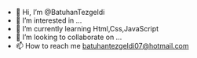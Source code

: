 - 👋 Hi, I’m @BatuhanTezgeldi
- 👀 I’m interested in ...
- 🌱 I’m currently learning Html,Css,JavaScript
- 💞️ I’m looking to collaborate on ...
- 📫 How to reach me batuhantezgeldi07@hotmail.com

<!---
BatuhanTezgeldi/BatuhanTezgeldi is a ✨ special ✨ repository because its `README.md` (this file) appears on your GitHub profile.
You can click the Preview link to take a look at your changes.
--->
